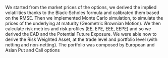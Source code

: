 We started from the market prices of the options, we derived the implied volatilities thanks to the Black-Scholes formula and calibrated them based on the RMSE. Then we implemented Monte Carlo simulation, to simulate the prices of the underlying at maturity (Geometric Brownian Motion).
We then calculate risk metrics and risk profiles (EE, EPE, EEE, EEPE) and so we derived the EAD and the Potential Future Exposure. We were able now to derive the Risk Weighted Asset, at the trade level and portfolio level (with netting and non-netting). 
The portfolio was composed by European and Asian Put and Call options
